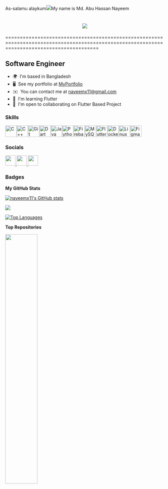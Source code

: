 As-salamu alaykum![](https://user-images.githubusercontent.com/18350557/176309783-0785949b-9127-417c-8b55-ab5a4333674e.gif)My name is Md. Abu Hassan Nayeem

<h1 align="center">
    <img src="https://readme-typing-svg.herokuapp.com/?font=Righteous&size=35&center=true&vCenter=true&width=500&height=70&duration=4000&lines=
    &#1575;&#1604;&#0631;&#062D;&#0645;&#0627;&#0646;+AR-RAHMAAN+The+Most+or+Entirely+Merciful;
    &#1575;&#1604;&#0631;&#062D;&#064A;&#0645;+AR-RAHEEM+The+Bestower+of+Mercy;
    &#1575;&#1604;&#0645;&#0644;&#0643;+AL-MALIK+The+King+and+Owner+of+Dominion;
    &#1575;&#1604;&#0642;&#0648;&#062F;&#0648;&#0633;+AL-QUDDUS+The+Absolutely+Pure;
    &#1575;&#1604;&#0633;&#0644;&#0627;&#0645;+AS-SALAM+The+Perfection+and+Giver+of+Peace;
    &#1575;&#1604;&#0645;&#064F&#0645;&#0646;+AL-MU’MIN+The+One+Who+gives+Emaan+and+Security;
    &#1575;&#1604;&#0645;&#064F&#0647;&#064A;&#0645;&#0646;+AL-MUHAYMIN+The+Guardian,+The+Witness,+The+Overseer;
    &#1575;&#1604;&#0639;&#0632;&#064A;&#0632;+AL-AZEEZ+The+All+Mighty;
    &#1575;&#1604;&#062C;&#0628;&#0627;&#0631;+AL-JABBAR+The+Compeller,+The+Restorer;
    &#1575;&#1604;&#0645;&#064F&#062A;&#0643;&#0627;&#0628;&#0651;&#064A;&#0631;+AL-MUTAKABBIR+The+Supreme,+The+Majestic;">
</h1>

============================================================================================================================================


Software Engineer
-----------------

* 🌍  I'm based in Bangladesh
* 🖥️  See my portfolio at [MyPortfolio](http://abuhassannayeem.github.io/portfolio/)
* ✉️  You can contact me at [nayeemx11@gmail.com](mailto:nayeemx11@gmail.com)
* 🧠  I'm learning Flutter
* 🤝  I'm open to collaborating on Flutter Based Project

### Skills


<p align="left">
<a href="https://docs.microsoft.com/en-us/cpp/?view=msvc-170" target="_blank" rel="noreferrer"><img src="https://raw.githubusercontent.com/danielcranney/readme-generator/main/public/icons/skills/c-colored.svg" width="36" height="36" alt="C" /></a><a href="https://docs.microsoft.com/en-us/cpp/?view=msvc-170" target="_blank" rel="noreferrer"><img src="https://raw.githubusercontent.com/danielcranney/readme-generator/main/public/icons/skills/cplusplus-colored.svg" width="36" height="36" alt="C++" /></a><a href="https://git-scm.com/" target="_blank" rel="noreferrer"><img src="https://raw.githubusercontent.com/danielcranney/readme-generator/main/public/icons/skills/git-colored.svg" width="36" height="36" alt="Git" /></a><a href="https://dart.dev/" target="_blank" rel="noreferrer"><img src="https://raw.githubusercontent.com/danielcranney/readme-generator/main/public/icons/skills/dart-colored.svg" width="36" height="36" alt="Dart" /></a><a href="https://www.oracle.com/java/" target="_blank" rel="noreferrer"><img src="https://raw.githubusercontent.com/danielcranney/readme-generator/main/public/icons/skills/java-colored.svg" width="36" height="36" alt="Java" /></a><a href="https://www.python.org/" target="_blank" rel="noreferrer"><img src="https://raw.githubusercontent.com/danielcranney/readme-generator/main/public/icons/skills/python-colored.svg" width="36" height="36" alt="Python" /></a><a href="https://firebase.google.com/" target="_blank" rel="noreferrer"><img src="https://raw.githubusercontent.com/danielcranney/readme-generator/main/public/icons/skills/firebase-colored.svg" width="36" height="36" alt="Firebase" /></a><a href="https://www.mysql.com/" target="_blank" rel="noreferrer"><img src="https://raw.githubusercontent.com/danielcranney/readme-generator/main/public/icons/skills/mysql-colored.svg" width="36" height="36" alt="MySQL" /></a><a href="https://flutter.dev/" target="_blank" rel="noreferrer"><img src="https://raw.githubusercontent.com/danielcranney/readme-generator/main/public/icons/skills/flutter-colored.svg" width="36" height="36" alt="Flutter" /></a><a href="https://www.docker.com/" target="_blank" rel="noreferrer"><img src="https://raw.githubusercontent.com/danielcranney/readme-generator/main/public/icons/skills/docker-colored.svg" width="36" height="36" alt="Docker" /></a><a href="https://www.linux.org" target="_blank" rel="noreferrer"><img src="https://raw.githubusercontent.com/danielcranney/readme-generator/main/public/icons/skills/linux-colored.svg" width="36" height="36" alt="Linux" /></a><a href="https://www.figma.com/" target="_blank" rel="noreferrer"><img src="https://raw.githubusercontent.com/danielcranney/readme-generator/main/public/icons/skills/figma-colored.svg" width="36" height="36" alt="Figma" /></a>
</p>


### Socials

<p align="left"> <a href="https://www.facebook.com/nayeemx11/" target="_blank" rel="noreferrer"> <picture> <source media="(prefers-color-scheme: dark)" srcset="https://raw.githubusercontent.com/danielcranney/readme-generator/main/public/icons/socials/facebook-dark.svg" /> <source media="(prefers-color-scheme: light)" srcset="https://raw.githubusercontent.com/danielcranney/readme-generator/main/public/icons/socials/facebook.svg" /> <img src="https://raw.githubusercontent.com/danielcranney/readme-generator/main/public/icons/socials/facebook.svg" width="32" height="32" /> </picture> </a> <a href="https://www.github.com/nayeemx11" target="_blank" rel="noreferrer"> <picture> <source media="(prefers-color-scheme: dark)" srcset="https://raw.githubusercontent.com/danielcranney/readme-generator/main/public/icons/socials/github-dark.svg" /> <source media="(prefers-color-scheme: light)" srcset="https://raw.githubusercontent.com/danielcranney/readme-generator/main/public/icons/socials/github.svg" /> <img src="https://raw.githubusercontent.com/danielcranney/readme-generator/main/public/icons/socials/github.svg" width="32" height="32" /> </picture> </a> <a href="https://www.linkedin.com/in/nx11/" target="_blank" rel="noreferrer"> <picture> <source media="(prefers-color-scheme: dark)" srcset="https://raw.githubusercontent.com/danielcranney/readme-generator/main/public/icons/socials/linkedin-dark.svg" /> <source media="(prefers-color-scheme: light)" srcset="https://raw.githubusercontent.com/danielcranney/readme-generator/main/public/icons/socials/linkedin.svg" /> <img src="https://raw.githubusercontent.com/danielcranney/readme-generator/main/public/icons/socials/linkedin.svg" width="32" height="32" /> </picture> </a></p>

### Badges

<b>My GitHub Stats</b>

<a href="http://www.github.com/nayeemx11"><img src="https://github-readme-stats.vercel.app/api?username=nayeemx11&show_icons=true&hide=&count_private=true&title_color=0891b2&text_color=ffffff&icon_color=0891b2&bg_color=22272e&hide_border=true&show_icons=true" alt="nayeemx11's GitHub stats" /></a>

<a href="http://www.github.com/nayeemx11"><img src="https://github-readme-streak-stats.herokuapp.com/?user=nayeemx11&stroke=ffffff&background=22272e&ring=0891b2&fire=0891b2&currStreakNum=ffffff&currStreakLabel=0891b2&sideNums=ffffff&sideLabels=ffffff&dates=ffffff&hide_border=true" /></a>

<a href="https://github.com/nayeemx11" align="left"><img src="https://github-readme-stats.vercel.app/api/top-langs/?username=nayeemx11&langs_count=10&title_color=0891b2&text_color=ffffff&icon_color=0891b2&bg_color=22272e&hide_border=true&locale=en&custom_title=Top%20%Languages" alt="Top Languages" /></a>

<b>Top Repositories</b>

<div width="100%" align="center"><a href="https://github.com/nayeemx11/mediag" align="left"><img align="left" width="45%" src="https://github-readme-stats.vercel.app/api/pin/?username=nayeemx11&repo=mediag&title_color=0891b2&text_color=ffffff&icon_color=0891b2&bg_color=22272e&hide_border=true&locale=en" /></a></div><br /><br /><br /><br /><br /><br /><br />
<!--
### Hi there 👋


**nayeemx11/nayeemx11** is a ✨ _special_ ✨ repository because its `README.md` (this file) appears on your GitHub profile.

Here are some ideas to get you started:

- 🔭 I’m currently working on ...
- 🌱 I’m currently learning ...
- 👯 I’m looking to collaborate on ...
- 🤔 I’m looking for help with ...
- 💬 Ask me about ...
- 📫 How to reach me: ...
- 😄 Pronouns: ...
- ⚡ Fun fact: ...
-->
